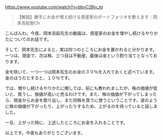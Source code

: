 https://www.youtube.com/watch?v=bbvC2Bjy_tg

> 【解説】勝手にお金が増え続ける資産家のポートフォリオを教えます｜岡本吉起塾Ch

こんばんわ。今夜、岡本吉起先生の動画は、資産家のお金を増やし続けるやりかたについてのお話です。

そして、岡本先生によると、実は四つのところにお金を置かれると分かります。一つは、現金で、次は株、三つ目は不動産、最後は金という割り当てとなっております。

金を除いて、一つ一つは岡本先生のお金の３０％を入れておくと述べています。金のほうだとすると、１０％です。

では、増やし続けるやりかたに関しては、前にも教われましたが、株の価値が低いと、買うし、価値が高いと売るわけです。また、株の価値が下がってしまったら、現金からお金を取り出し、また同株を買うに使うということです。波のように株の価値が下がったり、上がったりするため、上がるのを待っていると話しました。

一旦、上がった時に、上述したところにお金を入れることです。

以上です。今夜もありがとうございます。
